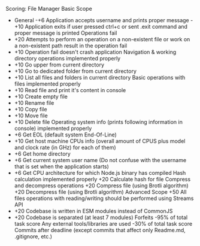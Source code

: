 Scoring: File Manager
Basic Scope

- General -+6 Application accepts username and prints proper message -+10 Application exits if user pressed ctrl+c or sent .exit command and proper message is printed
  Operations fail
- +20 Attempts to perform an operation on a non-existent file or work on a non-existent path result in the operation fail
- +10 Operation fail doesn't crash application
  Navigation & working directory operations implemented properly
- +10 Go upper from current directory
- +10 Go to dedicated folder from current directory
- +10 List all files and folders in current directory
  Basic operations with files implemented properly
- +10 Read file and print it's content in console
- +10 Create empty file
- +10 Rename file
- +10 Copy file
- +10 Move file
- +10 Delete file
  Operating system info (prints following information in console) implemented properly
- +6 Get EOL (default system End-Of-Line)
- +10 Get host machine CPUs info (overall amount of CPUS plus model and clock rate (in GHz) for each of them)
- +6 Get home directory
- +6 Get current system user name (Do not confuse with the username that is set when the application starts)
- +6 Get CPU architecture for which Node.js binary has compiled
  Hash calculation implemented properly
  +20 Calculate hash for file
  Compress and decompress operations
  +20 Compress file (using Brotli algorithm)
  +20 Decompress file (using Brotli algorithm)
  Advanced Scope
  +50 All files operations with reading/writing should be performed using Streams API
- +20 Codebase is written in ESM modules instead of CommonJS
- +20 Codebase is separated (at least 7 modules)
  Forfeits
  -95% of total task score Any external tools/libraries are used
  -30% of total task score Commits after deadline (except commits that affect only Readme.md, .gitignore, etc.)
